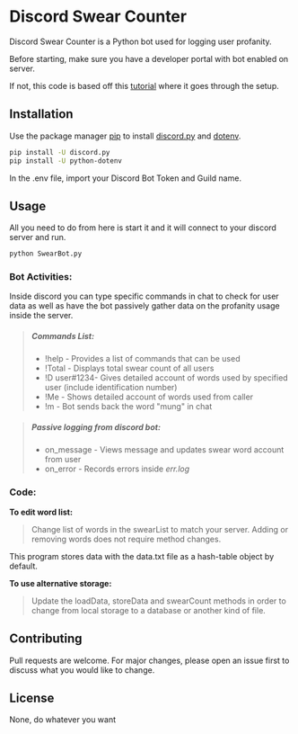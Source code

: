 # Discord Swear Counter

Discord Swear Counter is a Python bot used for logging user profanity. 

Before starting, make sure you have a developer portal with bot enabled on server.

If not, this code is based off this [tutorial](https://realpython.com/how-to-make-a-discord-bot-python/) where it goes through the setup. 

## Installation

Use the package manager [pip](https://pip.pypa.io/en/stable/) to install [discord.py](https://discordpy.readthedocs.io/en/latest/index.html) and [dotenv](https://github.com/theskumar/python-dotenv).

```bash
pip install -U discord.py
pip install -U python-dotenv
```

In the .env file, import your Discord Bot Token and Guild name.

## Usage

All you need to do from here is start it and it will connect to your discord server and run. 
```bash
python SwearBot.py
```
### Bot Activities:
Inside discord you can type specific commands in chat to check for user data as well as have the bot passively gather data on the profanity usage inside the server.
>##### **Commands List:**
>
> - !help - Provides a list of commands that can be used
> - !Total - Displays total swear count of all users
> - !D user#1234- Gives detailed account of words used by specified user (include identification number)
> - !Me - Shows detailed account of words used from caller
> - !m - Bot sends back the word "mung" in chat 

>##### **Passive logging from discord bot:**
>
> - on_message - Views message and updates swear word account from user
> - on_error - Records errors inside *err.log*

### Code:

**To edit word list:**
>Change list of words in the swearList to match your server. Adding or removing words does not require method changes. 

This program stores data with the data.txt file as a hash-table object by default. 

**To use alternative storage:**
>Update the loadData, storeData and swearCount methods in order to change from local storage to a database or another kind of file.

## Contributing
Pull requests are welcome. For major changes, please open an issue first to discuss what you would like to change.

## License
None, do whatever you want
